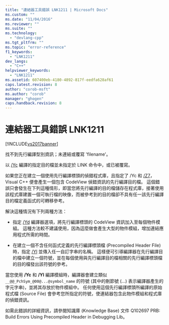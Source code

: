 ```yaml
---
title: "連結器工具錯誤 LNK1211 | Microsoft Docs"
ms.custom: ""
ms.date: "11/04/2016"
ms.reviewer: ""
ms.suite: ""
ms.technology: 
  - "devlang-cpp"
ms.tgt_pltfrm: ""
ms.topic: "error-reference"
f1_keywords: 
  - "LNK1211"
dev_langs: 
  - "C++"
helpviewer_keywords: 
  - "LNK1211"
ms.assetid: 607400eb-4180-4892-817f-eedfa628af61
caps.latest.revision: 8
author: "corob-msft"
ms.author: "corob"
manager: "ghogen"
caps.handback.revision: 8
---
```

# 連結器工具錯誤 LNK1211
[!INCLUDE[vs2017banner](../../assembler/inline/includes/vs2017banner.md)]

找不到先行編譯型別資訊；未連結或覆寫 'filename'。  
  
 以 [\/Yc](../../build/reference/yc-create-precompiled-header-file.md) 編譯的指定目的檔並未指定於 LINK 命令中，或已被覆寫。  
  
 如果您正在建立一個使用先行編譯標頭的偵錯程式庫，且指定了 \/Yc 和 [\/Z7](../../build/reference/z7-zi-zi-debug-information-format.md)，Visual C\+\+ 便會產生一個包含 CodeView 偵錯資訊的先行編譯目的檔。  這個錯誤只會發生在下列這種情形，即當您將先行編譯的目的檔儲存在程式庫，接著使用該程式庫建置一個可執行檔的映像，而被參考到的目的檔卻不具有任一該先行編譯目的檔定義函式的可轉移參考。  
  
 解決這種情況有下列兩種方法：  
  
-   指定 [\/Yd](../../build/reference/yd-place-debug-information-in-object-file.md) 編譯器選項，將先行編譯標頭的 CodeView 資訊加入至每個物件模組。  這種方法較不建議使用，因為這麼做會產生大型的物件模組，增加連結應用程式所需的時間。  
  
-   在建立一個不含任何函式定義的先行編譯標頭檔 \(Precompiled Header File\) 時，指定 [\/Yl](../../build/reference/yl-inject-pch-reference-for-debug-library.md) 並傳入任一自訂字串的名稱。  這樣便可引導編譯器在先行編譯目的檔中建立一個符號，並在每個使用與先行編譯目的檔相關的先行編譯標頭檔的目的檔發出該符號的參考。  
  
 當您使用 **\/Yc** 和 **\/Yl** 編譯模組時，編譯器會建立類似 `__@@_PchSym_@00@...@symbol_name` 的符號 \(其中的刪節號 \(...\) 表示編譯器產生的字元字串\)，並將其存放於物件模組中。  任何使用這個先行編譯標頭所編譯的原始程式檔 \(Source File\) 會參考您所指定的符號，使連結器包含此物件模組和程式庫的偵錯資訊。  
  
 如需此錯誤的詳細資訊，請參閱知識庫 \(Knowledge Base\) 文件 Q102697 PRB: Build Errors Using Precompiled Header in Debugging Lib。